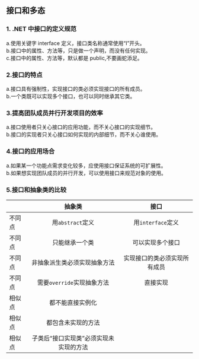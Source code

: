 ## 接口和多态

### 1. .NET 中接口的定义规范

a.使用关键字 interface 定义，接口类名称通常使用“I”开头。  
b.接口中的属性、方法等，只是做一个声明，而没有任何实现。  
c.接口中的属性、方法等，默认都是 public,不要画蛇添足。

### 2.接口的特点

a.接口具有强制性，实现接口的类必须实现接口的所有成员。  
b.一个类既可以实现多个接口，也可以同时继承其它类。

### 3.提高团队成员并行开发项目的效率

a.接口使用者只关心接口的应用功能，而不关心接口的实现细节。  
b.接口的实现者只关心接口如何实现的内部细节，而不关心谁使用。

### 4.接口的应用场合

a.如果某一个功能点需求变化较多，应使用接口保证系统的可扩展性。  
b.如果想实现团队成员的并行开发，可以使用接口来规范对象的使用。

### 5.接口和抽象类的比较

|        |                 抽象类                 |             接口             |
| ------ | :------------------------------------: | :--------------------------: |
| 不同点 |            用`abstract`定义            |      用`interface`定义       |
| 不同点 |             只能继承一个类             |       可以实现多个接口       |
| 不同点 |      非抽象派生类必须实现抽象方法      | 实现接口的类必须实现所有成员 |
| 不同点 |       需要`override`实现抽象方法       |           直接实现           |
| 相似点 |            都不能直接实例化            |
| 相似点 |           都包含未实现的方法           |
| 相似点 | 子类后“接口实现类”必须实现未实现的方法 |
